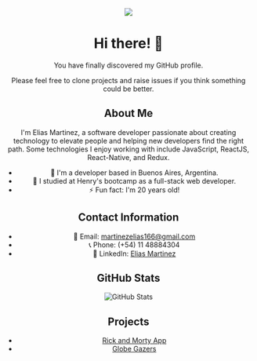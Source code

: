 <div align="center">

<img src="https://thumbs.gfycat.com/TeemingBountifulJuliabutterfly-max-1mb.gif"/>

# Hi there! 👋

You have finally discovered my GitHub profile. 

Please feel free to clone projects and raise issues if you think something could be better.

</div>

<div align="center">

## About Me

I'm Elias Martinez, a software developer passionate about creating technology to elevate people and helping new developers find the right path. Some technologies I enjoy working with include JavaScript, ReactJS, React-Native, and Redux.

- 🔭 I'm a developer based in Buenos Aires, Argentina.
- 🌱 I studied at Henry's bootcamp as a full-stack web developer.
- ⚡ Fun fact: I'm 20 years old!

</div>

<div align="center">

## Contact Information

- 📧 Email: martinezelias166@gmail.com
- 📞 Phone: (+54) 11 48884304
- 💼 LinkedIn: [Elias Martinez](https://www.linkedin.com/in/elias-martinez-040980246/)

</div>

<div align="center">

## GitHub Stats

![GitHub Stats](https://github-readme-stats.vercel.app/api?username=xliazzz&show_icons=true)

</div>

<div align="center">

## Projects


- [Rick and Morty App](https://rickandmorty-xliazzz.vercel.app/)
- [Globe Gazers](https://pi-countries-front-phi.vercel.app/)

</div>
